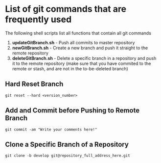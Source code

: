 # List of git commands that are frequently used

The following shell scripts list all functions that contain all git commands
1. **updateGitBranch.sh** - Push all commits to master repository
2. **newGitBranch.sh** - Create a new branch and push it straight to the remote repository
3. **deleteGitBranch.sh** - Delete a specific branch in a repository and push it to the remote repository (make sure that you have commited to the remote or stash, and are not in the to-be-deleted branch)

## Hard Reset Branch ##
```
git reset --hard <version_number>
```

## Add and Commit before Pushing to Remote Branch ##
```
git commit -am "Write your comments here!"
```

## Clone a Specific Branch of a Repository ##
```
git clone -b develop git@repository_full_address_here.git
```
